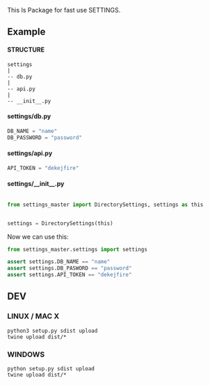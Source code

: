 
This Is Package for fast use SETTINGS.

## Example
#### STRUCTURE

```
settings
|
-- db.py
|
-- api.py
|
-- __init__.py
```

#### settings/db.py
```python
DB_NAME = "name"
DB_PASSWORD = "password"
``` 
#### settings/api.py
```python
API_TOKEN = "dekejfire"
```

#### settings/\_\_init__.py
```python

from settings_master import DirectorySettings, settings as this


settings = DirectorySettings(this)
```

Now we can use this:
```python
from settings_master.settings import settings

assert settings.DB_NAME == "name"
assert settings.DB_PASWORD == "password"
assert settings.API_TOKEN == "dekejfire"
```

## DEV
### LINUX / MAC X
```shell script
python3 setup.py sdist upload
twine upload dist/*

```
### WINDOWS
```shell script
python setup.py sdist upload
twine upload dist/*

```
